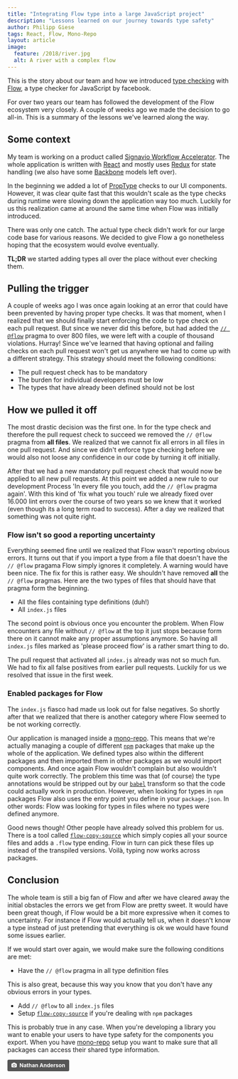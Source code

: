 ```yaml
---
title: "Integrating Flow type into a large JavaScript project"
description: "Lessons learned on our journey towards type safety"
author: Philipp Giese
tags: React, Flow, Mono-Repo
layout: article
image:
  feature: /2018/river.jpg
  alt: A river with a complex flow
---
```


This is the story about our team and how we introduced [type checking](https://en.wikipedia.org/wiki/Type_system#Type_checking) with [Flow](https://flow.org/), a type checker for JavaScript by facebook.

For over two years our team has followed the development of the Flow ecosystem very closely.
A couple of weeks ago we made the decision to go all-in.
This is a summary of the lessons we've learned along the way.

## Some context

My team is working on a product called [Signavio Workflow Accelerator](https://www.signavio.com/products/workflow-accelerator/).
The whole application is written with [React](https://reactjs.org/) and mostly uses [Redux](https://redux.js.org/) for state handling (we also have some [Backbone](http://backbonejs.org/) models left over).

In the beginning we added a lot of [PropType](https://reactjs.org/docs/typechecking-with-proptypes.html) checks to our UI components.
However, it was clear quite fast that this wouldn't scale as the type checks during runtime were slowing down the application way too much.
Luckily for us this realization came at around the same time when Flow was initially introduced.

There was only one catch.
The actual type check didn't work for our large code base for various reasons.
We decided to give Flow a go nonetheless hoping that the ecosystem would evolve eventually.

**TL;DR** we started adding types all over the place without ever checking them.

## Pulling the trigger

A couple of weeks ago I was once again looking at an error that could have been prevented by having proper type checks.
It was that moment, when I realized that we should finally start enforcing the code to type check on each pull request.
But since we never did this before, but had added the [`// @flow`](https://flow.org/en/docs/usage/#toc-prepare-your-code-for-flow) pragma to over 800 files, we were left with a couple of thousand violations.
Hurray!
Since we've learned that having optional and failing checks on each pull request won't get us anywhere we had to come up with a different strategy.
This strategy should meet the following conditions:

- The pull request check has to be mandatory
- The burden for individual developers must be low
- The types that have already been defined should not be lost

## How we pulled it off

The most drastic decision was the first one.
In for the type check and therefore the pull request check to succeed we removed the `// @flow` pragma from **all files**.
We realized that we cannot fix all errors in all files in one pull request.
And since we didn't enforce type checking before we would also not loose any confidence in our code by turning it off initially.

After that we had a new mandatory pull request check that would now be applied to all new pull requests.
At this point we added a new rule to our development Process 'In every file you touch, add the `// @flow` pragma again'.
With this kind of 'fix what you touch' rule we already fixed over 16.000 lint errors over the course of two years so we knew that it worked (even though its a long term road to success).
After a day we realized that something was not quite right.

### Flow isn't so good a reporting uncertainty

Everything seemed fine until we realized that Flow wasn't reporting obvious errors.
It turns out that if you import a type from a file that doesn't have the `// @flow` pragama Flow simply ignores it completely.
A warning would have been nice.
The fix for this is rather easy.
We shouldn't have removed **all** the `// @flow` pragmas.
Here are the two types of files that should have that pragma form the beginning.

- All the files containing type definitions (duh!)
- All `index.js` files

The second point is obvious once you encounter the problem.
When Flow encounters any file without `// @flow` at the top it just stops because form there on it cannot make any proper assumptions anymore.
So having all `index.js` files marked as 'please proceed flow' is a rather smart thing to do.

The pull request that activated all `index.js` already was not so much fun.
We had to fix all false positives from earlier pull requests.
Luckily for us we resolved that issue in the first week.

### Enabled packages for Flow

The `index.js` fiasco had made us look out for false negatives.
So shortly after that we realized that there is another category where Flow seemed to be not working correctly.

Our application is managed inside a [mono-repo](https://medium.com/@maoberlehner/monorepos-in-the-wild-33c6eb246cb9).
This means that we're actually managing a couple of different [`npm`](https://www.npmjs.com/) packages that make up the whole of the application.
We defined types also within the different packages and then imported them in other packages as we would import components.
And once again Flow wouldn't complain but also wouldn't quite work correctly.
The problem this time was that (of course) the type annotations would be stripped out by our [`babel`](https://babeljs.io/) transform so that the code could actually work in production.
However, when looking for types in `npm` packages Flow also uses the entry point you define in your `package.json`.
In other words: Flow was looking for types in files where no types were defined anymore.

Good news though!
Other people have already solved this problem for us.
There is a tool called [`flow-copy-source`](https://github.com/AgentME/flow-copy-source) which simply copies all your source files and adds a `.flow` type ending.
Flow in turn can pick these files up instead of the transpiled versions.
Voilà, typing now works across packages.

## Conclusion

The whole team is still a big fan of Flow and after we have cleared away the initial obstacles the errors we get from Flow are pretty sweet.
It would have been great though, if Flow would be a bit more expressive when it comes to uncertainty.
For instance if Flow would actually tell us, when it doesn't know a type instead of just pretending that everything is ok we would have found some issues earlier.

If we would start over again, we would make sure the following conditions are met:

- Have the `// @flow` pragma in all type definition files

This is also great, because this way you know that you don't have any obvious errors in your types.

- Add `// @flow` to all `index.js` files
- Setup [`flow-copy-source`](https://github.com/AgentME/flow-copy-source) if you're dealing with `npm` packages

This is probably true in any case.
When you're developing a library you want to enable your users to have type safety for the components you export.
When you have [mono-repo](https://medium.com/@maoberlehner/monorepos-in-the-wild-33c6eb246cb9) setup you want to make sure that all packages can access their shared type information.

<a style="background-color:#555;color:white;text-decoration:none;padding:4px 6px;font-family:-apple-system, sans-serif;font-size:12px;font-weight:bold;line-height:1.2;display:inline-block;border-radius:3px" href="https://unsplash.com/photos/AEOLWK3-Q94?utm_medium=referral&amp;utm_campaign=photographer-credit&amp;utm_content=creditBadge" rel="noopener noreferrer" title="Nathan Anderson’s photos"><span style="display:inline-block;padding:2px 3px"><svg xmlns="http://www.w3.org/2000/svg" style="height:12px;width:auto;position:relative;vertical-align:middle;top:-1px;fill:white" viewBox="0 0 32 32"><title>unsplash-logo</title><path d="M20.8 18.1c0 2.7-2.2 4.8-4.8 4.8s-4.8-2.1-4.8-4.8c0-2.7 2.2-4.8 4.8-4.8 2.7.1 4.8 2.2 4.8 4.8zm11.2-7.4v14.9c0 2.3-1.9 4.3-4.3 4.3h-23.4c-2.4 0-4.3-1.9-4.3-4.3v-15c0-2.3 1.9-4.3 4.3-4.3h3.7l.8-2.3c.4-1.1 1.7-2 2.9-2h8.6c1.2 0 2.5.9 2.9 2l.8 2.4h3.7c2.4 0 4.3 1.9 4.3 4.3zm-8.6 7.5c0-4.1-3.3-7.5-7.5-7.5-4.1 0-7.5 3.4-7.5 7.5s3.3 7.5 7.5 7.5c4.2-.1 7.5-3.4 7.5-7.5z"></path></svg></span><span style="display:inline-block;padding:2px 3px">Nathan Anderson</span></a>
